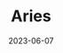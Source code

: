 ---
type: constellation
title: "Aries"
date: 2023-06-07
borders:
  - Cetus
  - Perseus
  - Pisces
  - Taurus
  - Triangulum
hashtag: aries
subdivision-of:
  - northern celestial hemisphere
tags:
  - Zodiac
  - Ram
  - Constellation
  - Northern Hemisphere
---